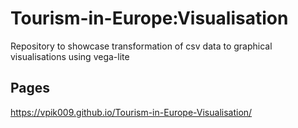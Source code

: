 # Tourism-in-Europe:Visualisation
Repository to showcase transformation of csv data to graphical visualisations using vega-lite

## Pages
 https://vpik009.github.io/Tourism-in-Europe-Visualisation/
